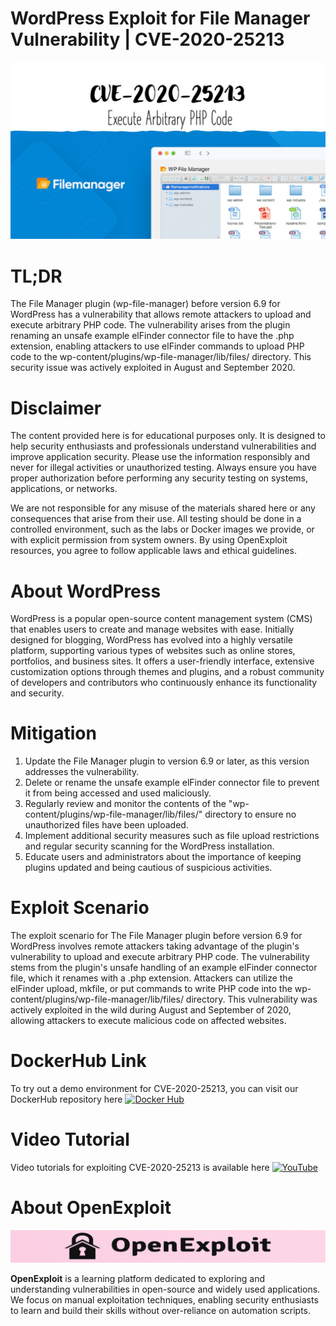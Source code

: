 # WordPress Exploit for File Manager Vulnerability | CVE-2020-25213
![CVE-2020-25213](https://raw.githubusercontent.com/pawanjswal/pawanjswal.github.io/master/cve-2020-25213/assets/thumbnail.jpg)

# TL;DR
The File Manager plugin (wp-file-manager) before version 6.9 for WordPress has a vulnerability that allows remote attackers to upload and execute arbitrary PHP code. The vulnerability arises from the plugin renaming an unsafe example elFinder connector file to have the .php extension, enabling attackers to use elFinder commands to upload PHP code to the wp-content/plugins/wp-file-manager/lib/files/ directory. This security issue was actively exploited in August and September 2020.

# Disclaimer

The content provided here is for educational purposes only. It is designed to help security enthusiasts and professionals understand vulnerabilities and improve application security. Please use the information responsibly and never for illegal activities or unauthorized testing. Always ensure you have proper authorization before performing any security testing on systems, applications, or networks.

We are not responsible for any misuse of the materials shared here or any consequences that arise from their use. All testing should be done in a controlled environment, such as the labs or Docker images we provide, or with explicit permission from system owners. By using OpenExploit resources, you agree to follow applicable laws and ethical guidelines.

# About WordPress
WordPress is a popular open-source content management system (CMS) that enables users to create and manage websites with ease. Initially designed for blogging, WordPress has evolved into a highly versatile platform, supporting various types of websites such as online stores, portfolios, and business sites. It offers a user-friendly interface, extensive customization options through themes and plugins, and a robust community of developers and contributors who continuously enhance its functionality and security.

# Mitigation
1. Update the File Manager plugin to version 6.9 or later, as this version addresses the vulnerability.
2. Delete or rename the unsafe example elFinder connector file to prevent it from being accessed and used maliciously.
3. Regularly review and monitor the contents of the "wp-content/plugins/wp-file-manager/lib/files/" directory to ensure no unauthorized files have been uploaded.
4. Implement additional security measures such as file upload restrictions and regular security scanning for the WordPress installation.
5. Educate users and administrators about the importance of keeping plugins updated and being cautious of suspicious activities.

# Exploit Scenario
The exploit scenario for The File Manager plugin before version 6.9 for WordPress involves remote attackers taking advantage of the plugin's vulnerability to upload and execute arbitrary PHP code. The vulnerability stems from the plugin's unsafe handling of an example elFinder connector file, which it renames with a .php extension. Attackers can utilize the elFinder upload, mkfile, or put commands to write PHP code into the wp-content/plugins/wp-file-manager/lib/files/ directory. This vulnerability was actively exploited in the wild during August and September of 2020, allowing attackers to execute malicious code on affected websites.

# DockerHub Link
To try out a demo environment for CVE-2020-25213, you can visit our DockerHub repository here [![Docker Hub](https://img.shields.io/badge/Docker_Hub-2496ED)](https://hub.docker.com/u/pawanjswal)

# Video Tutorial
Video tutorials for exploiting CVE-2020-25213 is available here [![YouTube](https://img.shields.io/badge/YouTube-FF0000)](https://www.youtube.com/@OpenExploit)

# About OpenExploit

![OpenExploit](https://raw.githubusercontent.com/pawanjswal/pawanjswal.github.io/master/assets/logo.png)

**OpenExploit** is a learning platform dedicated to exploring and understanding vulnerabilities in open-source and widely used applications. We focus on manual exploitation techniques, enabling security enthusiasts to learn and build their skills without over-reliance on automation scripts.